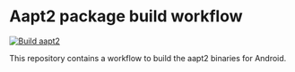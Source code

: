 # Aapt2 package build workflow

[![Build aapt2](https://github.com/IhsanDevs/aapt2/actions/workflows/build.yml/badge.svg)](https://github.com/IhsanDevs/aapt2/actions/workflows/build.yml)

This repository contains a workflow to build the aapt2 binaries for Android.
